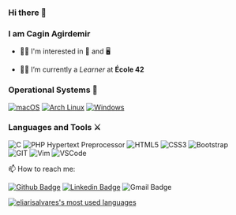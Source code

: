 ### Hi there 👋

### I am Cagin Agirdemir

- :man_technologist: I'm interested in :musical_note: and :desktop_computer: 

- :student: I’m currently a _Learner_ at **École 42**

<h3> Operational Systems 🐧</h3>
<p>
  <a href="https://www.apple.com/macos/big-sur/" target="_blank"><img alt="macOS" src="https://img.shields.io/badge/macOS-Big%20Sur-292e33?style=flat-square&logo=apple&logoColor=ffffff"></a>
  <a href="https://www.archlinux.org/" target="_blank"><img alt="Arch Linux" src="https://img.shields.io/badge/Arch%20Linux-2020.12.01-1793D1?style=flat-square&logo=Arch%20Linux&logoColor=1793D1"></a>
  <a href="https://www.microsoft.com/windows/" target="_blank"><img alt="Windows" src="https://img.shields.io/badge/Windows-10-00adef?style=flat-square&logo=windows&logoColor=00adef"></a>
</p>

<h3> Languages and Tools ⚔️</h3>
<p>
  <img alt="C" src="https://img.shields.io/badge/-Language-%234d4d4d?style=flat-square&logo=c&logoColor=ffffff&labelColor=%234d4d4d&color=%236e6e6e">
  <img alt="PHP Hypertext Preprocessor" src="https://img.shields.io/badge/-PHP-%23787CB5?style=flat-square&logo=php&logoColor=FFFFFF&labelColor=%23787CB5&color=%23B0B3D6">
  <img alt="HTML5" src="https://img.shields.io/badge/-HTML5-%23e34c26?style=flat-square&logo=css3&logoColor=ffffff&labelColor=%23e34c26&color=%23f06529">
  <img alt="CSS3" src="https://img.shields.io/badge/-CSS3-%23264de4?style=flat-square&logo=css3&logoColor=ffffff&labelColor=%23264de4&color=%232965f1">
  <img alt="Bootstrap" src="https://img.shields.io/badge/-Bootstrap-%23563d7c?style=flat-square&logo=bootstrap&logoColor=ffffff&labelColor=%23563d7c&color=%23704ea3">
  <br>
  <img alt="GIT" src="https://img.shields.io/badge/Tools-GIT-%23F1502F?style=flat-square&logo=git&logocolor=ffffff">
  <img alt="Vim" src="https://img.shields.io/badge/Tools-Vim-%23019733?style=flat-square&logo=vim">
  <img alt="VSCode" src="https://img.shields.io/badge/IDE-VS%20Code-%23007ACC?style=flat-square&logo=Visual-studio-code">
</p>

📫 How to reach me:

[![Github Badge](https://img.shields.io/badge/-Github-000?style=flat-square&logo=Github&logoColor=white&link=https://github.com/caginagirdemir)](https://github.com/caginagirdemir)
[![Linkedin Badge](https://img.shields.io/badge/-LinkedIn-blue?style=flat-square&logo=Linkedin&logoColor=white&link=https://www.linkedin.com/in/caginagirdemir/)](https://www.linkedin.com/in/caginagirdemir/)
![Gmail Badge](https://img.shields.io/badge/-Gmail-FF0000?style=flat-square&labelColor=FF0000&logo=gmail&logoColor=white&link=mailto:caginagirdemir@gmail.com"/)

[![eliarisalvares's most used languages](https://github-readme-stats.vercel.app/api/top-langs/?username=caginagirdemir&hide_border=true&theme=calm)](https://github.com/caginagirdemir?tab=repositories)


<!--
**caginagirdemir/caginagirdemir** is a ✨ _special_ ✨ repository because its `README.md` (this file) appears on your GitHub profile.

Here are some ideas to get you started:

- 🔭 I’m currently working on ...
- 🌱 I’m currently learning ...
- 👯 I’m looking to collaborate on ...
- 🤔 I’m looking for help with ...
- 💬 Ask me about ...
- 📫 How to reach me: ...
- 😄 Pronouns: ...
- ⚡ Fun fact: ...
-->
